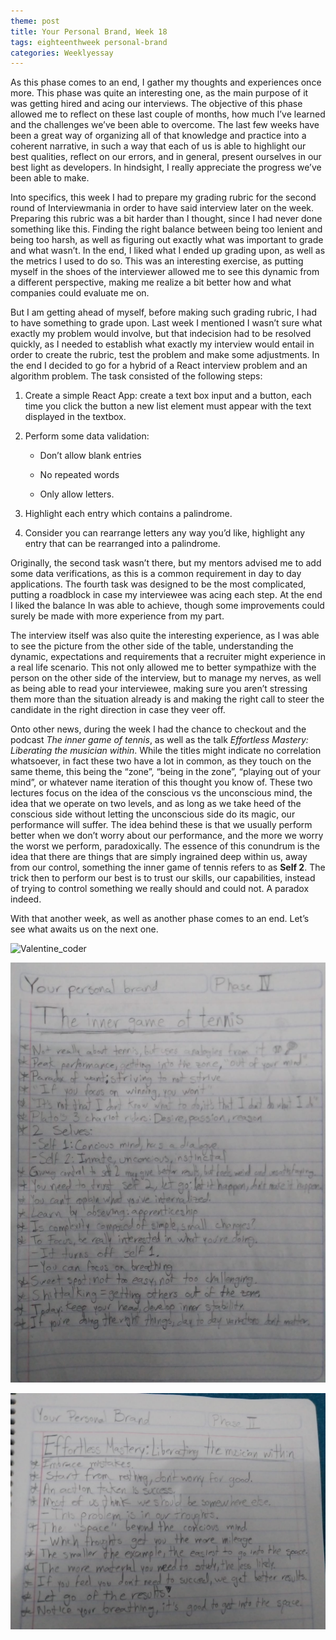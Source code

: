 ```yaml
---
theme: post
title: Your Personal Brand, Week 18
tags: eighteenthweek personal-brand
categories: Weeklyessay
---
```


As this phase comes to an end, I gather my thoughts and experiences once more. This phase was quite an interesting one, as the main purpose of it was getting hired and acing our interviews. The objective of this phase allowed me to reflect on these last couple of months, how much I’ve learned and the challenges we’ve been able to overcome. The last few weeks have been a great way of organizing all of that knowledge and practice into a coherent narrative, in such a way that each of us is able to highlight our best qualities, reflect on our errors, and in general, present ourselves in our best light as developers. In hindsight, I really appreciate the progress we’ve been able to make. 

Into specifics, this week I had to prepare my grading rubric for the second round of Interviewmania in order to have said interview later on the week. Preparing this rubric was a bit harder than I thought, since I had never done something like this. Finding the right balance between being too lenient and being too harsh, as well as figuring out exactly what was important to grade and what wasn’t. In the end, I liked what I ended up grading upon, as well as the metrics I used to do so. This was an interesting exercise, as putting myself in the shoes of the interviewer allowed me to see this dynamic from a different perspective, making me realize a bit better how and what companies could evaluate me on. 

But I am getting ahead of myself, before making such grading rubric, I had to have something to grade upon. Last week I mentioned I wasn’t sure what exactly my problem would involve, but that indecision had to be resolved quickly, as I needed to establish what exactly my interview would entail in order to create the rubric, test the problem and make some adjustments. In the end I decided to go for a hybrid of a React interview problem and an algorithm problem. The task consisted of the following steps: 

1. Create a simple React App: create a text box input and a button, each time you click the button a new list element must appear with the text displayed in the textbox. 

2. Perform some data validation: 

    - Don’t allow blank entries 

    - No repeated words 

    - Only allow letters. 

3. Highlight each entry which contains a palindrome. 

4. Consider you can rearrange letters any way you’d like, highlight any entry that can be rearranged into a palindrome. 

Originally, the second task wasn’t there, but my mentors advised me to add some data verifications, as this is a common requirement in day to day applications. The fourth task was designed to be the most complicated, putting a roadblock in case my interviewee was acing each step. At the end I liked the balance In was able to achieve, though some improvements could surely be made with more experience from my part. 

The interview itself was also quite the interesting experience, as I was able to see the picture from the other side of the table, understanding the dynamic, expectations and requirements that a recruiter might experience in a real life scenario. This not only allowed me to better sympathize with the person on the other side of the interview, but to manage my nerves, as well as being able to read your interviewee, making sure you aren’t stressing them more than the situation already is and making the right call to steer the candidate in the right direction in case they veer off. 

Onto other news, during the week I had the chance to checkout and the podcast *The inner game of tennis*, as well as the talk *Effortless Mastery: Liberating the musician within*. While the titles might indicate no correlation whatsoever, in fact these two have a lot in common, as they touch on the same theme, this being the “zone”, “being in the zone”, “playing out of your mind”, or whatever name iteration of this thought you know of. These two lectures focus on the idea of the conscious vs the unconscious mind, the idea that we operate on two levels, and as long as we take heed of the conscious side without letting the unconscious side do its magic, our performance will suffer. The idea behind these is that we usually perform better when we don’t worry about our performance, and the more we worry the worst we perform, paradoxically. The essence of this conundrum is the idea that there are things that are simply ingrained deep within us, away from our control, something the inner game of tennis refers to as **Self 2**. The trick then to perform our best is to trust our skills, our capabilities, instead of trying to control something we really should and could not. A paradox indeed. 

With that another week, as well as another phase comes to an end. Let’s see what awaits us on the next one. 


![Valentine_coder](https://i.pinimg.com/originals/1b/02/a9/1b02a95a753700584726916683f269cf.jpg) 


![Sketch_1](https://raw.githubusercontent.com/Al-0/Encora-Apprenticeship/main/sketches/Week_18/WhatsApp%20Image%202022-02-13%20at%207.28.49%20PM.jpeg) 


![Sketch_2](https://raw.githubusercontent.com/Al-0/Encora-Apprenticeship/main/sketches/Week_18/WhatsApp%20Image%202022-02-13%20at%207.28.49%20PM%20(1).jpeg) 
